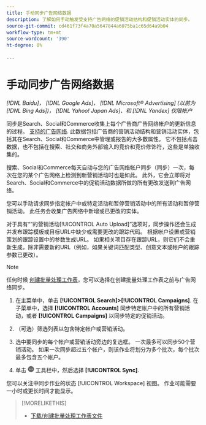 ```yaml
---
title: 手动同步广告网络数据
description: 了解如何手动触发受支持广告网络的促销活动结构和促销活动实体的同步。
source-git-commit: cd461f73f4a70a5647844a6075ba1c65d64a9b04
workflow-type: tm+mt
source-wordcount: '390'
ht-degree: 0%

---
```


# 手动同步广告网络数据

*[!DNL Baidu]， [!DNL Google Ads]， [!DNL Microsoft® Advertising] (以前为 [!DNL Bing Ads])， [!DNL Yahoo! Japan Ads]、和 [!DNL Yandex] 仅限帐户*

同步是Search、Social和Commerce收集上每个广告商广告网络帐户的更新信息的过程。 [支持的广告网络](/help/search-social-commerce/introduction/supported-inventory.md). 此数据包括广告商的营销活动结构和营销活动实体，包括其在Search、Social和Commerce中管理或报告的大多数属性。 它不包括点击数据，也不包括在搜索、社交和商务外部输入的竞价和竞价修饰符，这些是单独收集的。

搜索、Social和Commerce每天自动与您的广告网络帐户同步（同步）一次，每次在您的某个广告网络上检测到新营销活动时也是如此。 此外，它会立即将对Search、Social和Commerce中的促销活动数据所做的所有更改发送到广告网络。

您可以手动请求同步指定帐户中或特定活动和暂停营销活动中的所有活动和暂停营销活动。 此任务会收集广告网络中新增或已更改的实体。

对于具有“”的营销活动[!UICONTROL Auto Upload]”选项时，同步操作还会生成并发布跟踪模板或目标URL中缺少或需要更改的跟踪代码。 根据帐户设置或营销策划的跟踪设置中的参数生成URL。 如果相关项目存在跟踪URL，则它们不会重新生成，除非需要新的URL（例如，如果关键词匹配类型、创意文本或帐户的跟踪参数已更改）。

>[!NOTE]
>
>任何时候 [创建批量处理工作表](/help/search-social-commerce/campaign-management/bulksheets/bulksheet-download.md)，您可以选择在创建批量处理工作表之前与广告网络同步。

1. 在主菜单中，单击 **[!UICONTROL Search]>[!UICONTROL Campaigns]**. 在子菜单中，选择 **[!UICONTROL Accounts]** 同步特定帐户中的所有营销活动，或者 **[!UICONTROL Campaigns]** 以同步特定的促销活动。

1. （可选）筛选列表以包含特定帐户或营销活动。

1. 选中要同步的每个帐户或营销活动旁边的复选框。 一次最多可以同步50个营销活动。 如果一次同步超过五个帐户，则该作业将划分为多个批次，每个批次最多包含五个帐户。

1. 单击 **![更多](/help/search-social-commerce/assets/more.png "更多")** 工具栏中，然后选择 **[!UICONTROL Sync]**.

您可以关注中同步作业的状态 [!UICONTROL Workspace] 视图。 作业可能需要一小时或更长时间才能显示。

>[!MORELIKETHIS]
>
>* [下载/创建批量处理工作表文件](/help/search-social-commerce/campaign-management/bulksheets/bulksheet-download.md)

